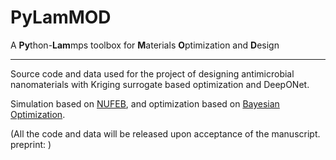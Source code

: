 # PyLamMOD

A **Py**thon-**Lam**mps toolbox for **M**aterials **O**ptimization and **D**esign

***

Source code and data used for the project of designing antimicrobial nanomaterials with Kriging surrogate based optimization and DeepONet.

Simulation based on [NUFEB](https://github.com/nufeb/NUFEB), and optimization based on [Bayesian Optimization](https://github.com/hanfengzhai/BayesianOptimization).

(All the code and data will be released upon acceptance of the manuscript. preprint: )
